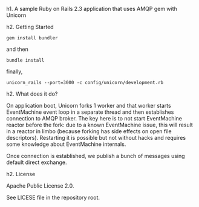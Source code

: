 h1. A sample Ruby on Rails 2.3 application that uses AMQP gem with Unicorn

h2. Getting Started

    gem install bundler

and then

    bundle install

finally,

    unicorn_rails --port=3000 -c config/unicorn/development.rb


h2. What does it do?

On application boot, Unicorn forks 1 worker and that worker starts EventMachine event loop in a separate
thread and then  establishes connection to AMQP broker. The key here is to not start EventMachine reactor
before the fork: due to a known EventMachine issue, this will result in a reactor in limbo (because forking
has side effects on open file descriptors). Restarting it is possible but not without hacks and requires
some knowledge about EventMachine internals.

Once connection is established, we publish a bunch of messages using default direct exchange.


h2. License

Apache Public License 2.0.

See LICESE file in the repository root.
